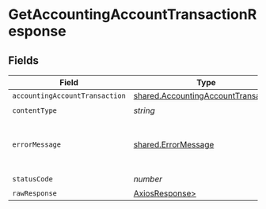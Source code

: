 # GetAccountingAccountTransactionResponse


## Fields

| Field                                                                                      | Type                                                                                       | Required                                                                                   | Description                                                                                |
| ------------------------------------------------------------------------------------------ | ------------------------------------------------------------------------------------------ | ------------------------------------------------------------------------------------------ | ------------------------------------------------------------------------------------------ |
| `accountingAccountTransaction`                                                             | [shared.AccountingAccountTransaction](../../models/shared/accountingaccounttransaction.md) | :heavy_minus_sign:                                                                         | Success                                                                                    |
| `contentType`                                                                              | *string*                                                                                   | :heavy_check_mark:                                                                         | N/A                                                                                        |
| `errorMessage`                                                                             | [shared.ErrorMessage](../../models/shared/errormessage.md)                                 | :heavy_minus_sign:                                                                         | Your API request was not properly authorized.                                              |
| `statusCode`                                                                               | *number*                                                                                   | :heavy_check_mark:                                                                         | N/A                                                                                        |
| `rawResponse`                                                                              | [AxiosResponse>](https://axios-http.com/docs/res_schema)                                   | :heavy_minus_sign:                                                                         | N/A                                                                                        |